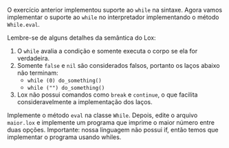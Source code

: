 O exercício anterior implementou suporte ao `while` na sintaxe. Agora vamos
implementar o suporte ao `while` no interpretador implementando o método
`While.eval`.

Lembre-se de alguns detalhes da semântica do Lox:

1. O `while` avalia a condição e somente executa o corpo se ela for verdadeira.
2. Somente `false` e `nil` são considerados falsos, portanto os laços abaixo
   não terminam:
    - `while (0) do_something()`
    - `while ("") do_something()`
3. Lox não possui comandos como `break` e `continue`, o que facilita
   consideravelmente a implementação dos laços.

Implemente o método `eval` na classe `While`. Depois, edite o arquivo
`maior.lox` e implemente um programa que imprime o maior número entre duas
opções. Importante: nossa linguagem não possui if, então temos que implementar o
programa usando whiles.
